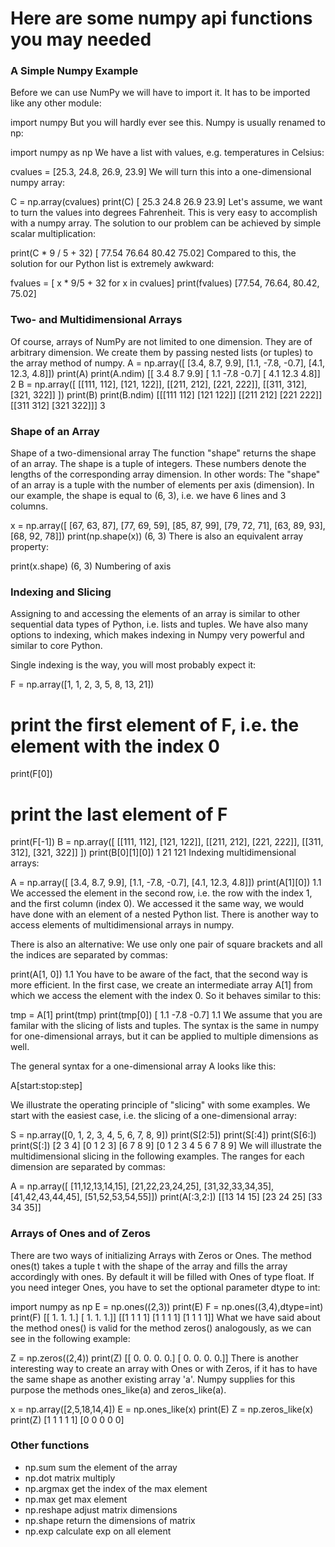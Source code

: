 # Here are some numpy api functions you may needed
### A Simple Numpy Example

Before we can use NumPy we will have to import it. It has to be imported like any other module:

import numpy
But you will hardly ever see this. Numpy is usually renamed to np:

import numpy as np
We have a list with values, e.g. temperatures in Celsius:

cvalues = [25.3, 24.8, 26.9, 23.9]
We will turn this into a one-dimensional numpy array:

C = np.array(cvalues)
print(C)
[ 25.3  24.8  26.9  23.9]
Let's assume, we want to turn the values into degrees Fahrenheit. This is very easy to accomplish with a numpy array. The solution to our problem can be achieved by simple scalar multiplication:

print(C * 9 / 5 + 32)
[ 77.54  76.64  80.42  75.02]
Compared to this, the solution for our Python list is extremely awkward:

fvalues = [ x * 9/5 + 32 for x in cvalues]
print(fvalues)
[77.54, 76.64, 80.42, 75.02]
### Two- and Multidimensional Arrays
Of course, arrays of NumPy are not limited to one dimension. They are of arbitrary dimension. We create them by passing nested lists (or tuples) to the array method of numpy.
A = np.array([ [3.4, 8.7, 9.9],
               [1.1, -7.8, -0.7],
               [4.1, 12.3, 4.8]])
print(A)
print(A.ndim)
[[  3.4   8.7   9.9]
 [  1.1  -7.8  -0.7]
 [  4.1  12.3   4.8]]
2
B = np.array([ [[111, 112], [121, 122]],
               [[211, 212], [221, 222]],
               [[311, 312], [321, 322]] ])
print(B)
print(B.ndim)
[[[111 112]
  [121 122]]
 [[211 212]
  [221 222]]
 [[311 312]
  [321 322]]]
3
### Shape of an Array

Shape of a two-dimensional array
The function "shape" returns the shape of an array. The shape is a tuple of integers. These numbers denote the lengths of the corresponding array dimension. In other words: The "shape" of an array is a tuple with the number of elements per axis (dimension). In our example, the shape is equal to (6, 3), i.e. we have 6 lines and 3 columns.

x = np.array([ [67, 63, 87],
               [77, 69, 59],
               [85, 87, 99],
               [79, 72, 71],
               [63, 89, 93],
               [68, 92, 78]])
print(np.shape(x))
(6, 3)
There is also an equivalent array property:

print(x.shape)
(6, 3)
Numbering of axis
### Indexing and Slicing

Assigning to and accessing the elements of an array is similar to other sequential data types of Python, i.e. lists and tuples. We have also many options to indexing, which makes indexing in Numpy very powerful and similar to core Python.

Single indexing is the way, you will most probably expect it:

F = np.array([1, 1, 2, 3, 5, 8, 13, 21])
# print the first element of F, i.e. the element with the index 0
print(F[0])
# print the last element of F
print(F[-1])
B = np.array([ [[111, 112], [121, 122]],
               [[211, 212], [221, 222]],
               [[311, 312], [321, 322]] ])
print(B[0][1][0])
1
21
121
Indexing multidimensional arrays:

A = np.array([ [3.4, 8.7, 9.9],
               [1.1, -7.8, -0.7],
               [4.1, 12.3, 4.8]])
print(A[1][0])
1.1
We accessed the element in the second row, i.e. the row with the index 1, and the first column (index 0). We accessed it the same way, we would have done with an element of a nested Python list. There is another way to access elements of multidimensional arrays in numpy.

There is also an alternative: We use only one pair of square brackets and all the indices are separated by commas:

print(A[1, 0])
1.1
You have to be aware of the fact, that the second way is more efficient. In the first case, we create an intermediate array A[1] from which we access the element with the index 0. So it behaves similar to this:

tmp = A[1]
print(tmp)
print(tmp[0])
[ 1.1 -7.8 -0.7]
1.1
We assume that you are familar with the slicing of lists and tuples. The syntax is the same in numpy for one-dimensional arrays, but it can be applied to multiple dimensions as well.

The general syntax for a one-dimensional array A looks like this:

A[start:stop:step]

We illustrate the operating principle of "slicing" with some examples. We start with the easiest case, i.e. the slicing of a one-dimensional array:

S = np.array([0, 1, 2, 3, 4, 5, 6, 7, 8, 9])
print(S[2:5])
print(S[:4])
print(S[6:])
print(S[:])
[2 3 4]
[0 1 2 3]
[6 7 8 9]
[0 1 2 3 4 5 6 7 8 9]
We will illustrate the multidimensional slicing in the following examples. The ranges for each dimension are separated by commas:

A = np.array([
[11,12,13,14,15],
[21,22,23,24,25],
[31,32,33,34,35],
[41,42,43,44,45],
[51,52,53,54,55]])
print(A[:3,2:])
[[13 14 15]
 [23 24 25]
 [33 34 35]]

### Arrays of Ones and of Zeros

There are two ways of initializing Arrays with Zeros or Ones. The method ones(t) takes a tuple t with the shape of the array and fills the array accordingly with ones. By default it will be filled with Ones of type float. If you need integer Ones, you have to set the optional parameter dtype to int:

import numpy as np
E = np.ones((2,3))
print(E)
F = np.ones((3,4),dtype=int)
print(F)
[[ 1.  1.  1.]
 [ 1.  1.  1.]]
[[1 1 1 1]
 [1 1 1 1]
 [1 1 1 1]]
What we have said about the method ones() is valid for the method zeros() analogously, as we can see in the following example:

Z = np.zeros((2,4))
print(Z)
[[ 0.  0.  0.  0.]
 [ 0.  0.  0.  0.]]
There is another interesting way to create an array with Ones or with Zeros, if it has to have the same shape as another existing array 'a'. Numpy supplies for this purpose the methods ones_like(a) and zeros_like(a).

x = np.array([2,5,18,14,4])
E = np.ones_like(x)
print(E)
Z = np.zeros_like(x)
print(Z)
[1 1 1 1 1]
[0 0 0 0 0]
### Other functions
* np.sum        sum the element of the array
* np.dot        matrix multiply
* np.argmax     get the index of the max element
* np.max        get max element
* np.reshape    adjust matrix dimensions
* np.shape      return the dimensions of matrix
* np.exp        calculate exp on all element
